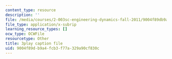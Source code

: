 ```yaml
---
content_type: resource
description: ''
file: /media/courses/2-003sc-engineering-dynamics-fall-2011/9004f89db9a4fcb3f77a329a90cf830c_f1pxiNDTyHc.srt
file_type: application/x-subrip
learning_resource_types: []
ocw_type: OCWFile
resourcetype: Other
title: 3play caption file
uid: 9004f89d-b9a4-fcb3-f77a-329a90cf830c
---
```

